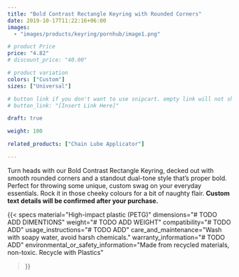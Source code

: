 ```yaml
---
title: "Bold Contrast Rectangle Keyring with Rounded Corners"
date: 2019-10-17T11:22:16+06:00
images:
  - "images/products/keyring/pornhub/image1.png"

# product Price
price: "4.82"
# discount_price: "40.00"

# product variation
colors: ["Custom"]
sizes: ["Universal"]

# button link if you don't want to use snipcart. empty link will not show button
# button_link: "[Insert Link Here]"

draft: true

weight: 100

related_products: ["Chain Lube Applicator"]

---
```


Turn heads with our Bold Contrast Rectangle Keyring, decked out with smooth rounded corners and a standout dual-tone style that’s proper bold. Perfect for throwing some unique, custom swag on your everyday essentials. Rock it in those cheeky colours for a bit of naughty flair. **Custom text details will be confirmed after your purchase.**

{{< specs
    material="High-impact plastic (PETG)"
    dimensions="# TODO ADD DIMENTIONS"
    weight="# TODO ADD WEIGHT"
    compatibility="# TODO ADD"
    usage_instructions="# TODO ADD"
    care_and_maintenance="Wash with soapy water, avoid harsh chemicals."
    warranty_information="# TODO ADD"
    environmental_or_safety_information="Made from recycled materials, non-toxic. Recycle with Plastics"
>}}
